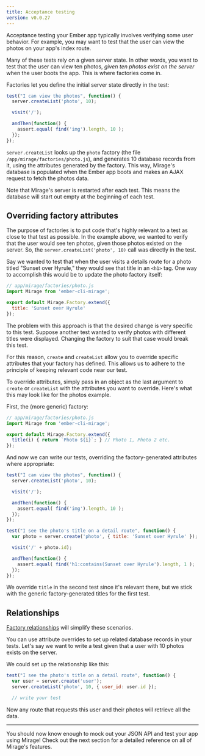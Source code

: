 ```yaml
---
title: Acceptance testing
version: v0.0.27
---
```


Acceptance testing your Ember app typically involves verifying some user behavior. For example, you may want to test that the user can view the photos on your app's index route.

Many of these tests rely on a given server state. In other words, you want to test that the user can view ten photos, *given ten photos exist on the server* when the user boots the app. This is where factories come in.

Factories let you define the initial server state directly in the test:

```js
test("I can view the photos", function() {
  server.createList('photo', 10);

  visit('/');

  andThen(function() {
    assert.equal( find('img').length, 10 );
  });
});
```

`server.createList` looks up the `photo` factory (the file `/app/mirage/factories/photo.js`), and generates 10 database records from it, using the attributes generated by the factory. This way, Mirage's database is populated when the Ember app boots and makes an AJAX request to fetch the photos data.

Note that Mirage's server is restarted after each test. This means the database will start out empty at the beginning of each test.

## Overriding factory attributes

The purpose of factories is to put code that's highly relevant to a test as close to that test as possible. In the example above, we wanted to verify that the user would see ten photos, given those photos existed on the server. So, the `server.createList('photo', 10)` call was directly in the test.

Say we wanted to test that when the user visits a details route for a photo titled "Sunset over Hyrule," they would see that title in an `<h1>` tag. One way to accomplish this would be to update the photo factory itself:

```js
// app/mirage/factories/photo.js
import Mirage from 'ember-cli-mirage';

export default Mirage.Factory.extend({
  title: 'Sunset over Hyrule'
});
```

The problem with this approach is that the desired change is very specific to this test. Suppose another test wanted to verify photos with different titles were displayed. Changing the factory to suit that case would break this test.

For this reason, `create` and `createList` allow you to override specific attributes that your factory has defined. This allows us to adhere to the principle of keeping relevant code near our test.

To override attributes, simply pass in an object as the last argument to `create` or `createList` with the attributes you want to override. Here's what this may look like for the photos example.

First, the (more generic) factory:

```js
// app/mirage/factories/photo.js
import Mirage from 'ember-cli-mirage';

export default Mirage.Factory.extend({
  title(i) { return `Photo ${i}`; } // Photo 1, Photo 2 etc.
});
```

And now we can write our tests, overriding the factory-generated attributes where appropriate:

```js
test("I can view the photos", function() {
  server.createList('photo', 10);

  visit('/');

  andThen(function() {
    assert.equal( find('img').length, 10 );
  });
});

test("I see the photo's title on a detail route", function() {
  var photo = server.create('photo', { title: 'Sunset over Hyrule' });

  visit('/' + photo.id);

  andThen(function() {
    assert.equal( find('h1:contains(Sunset over Hyrule').length, 1 );
  });
});
```

We override `title` in the second test since it's relevant there, but we stick with the generic factory-generated titles for the first test.

## Relationships

<aside class='Docs-page__aside'>
  <p><a href="https://github.com/samselikoff/ember-cli-mirage/issues/28">Factory relationships</a> will simplify these scenarios.</p>
</aside>

You can use attribute overrides to set up related database records in your tests. Let's say we want to write a test given that a user with 10 photos exists on the server.

We could set up the relationship like this:

```js
test("I see the photo's title on a detail route", function() {
  var user = server.create('user');
  server.createList('photo', 10, { user_id: user.id });

  // write your test
```

Now any route that requests this user and their photos will retrieve all the data.

---

You should now know enough to mock out your JSON API and test your app using Mirage! Check out the next section for a detailed reference on all of Mirage's features.

